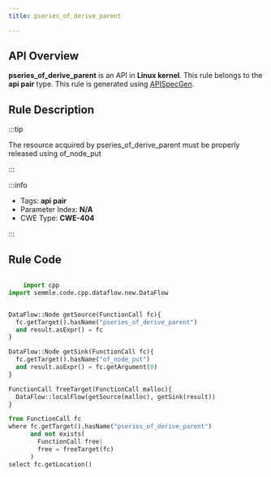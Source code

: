 ```yaml
---
title: pseries_of_derive_parent

---
```



## API Overview
**pseries_of_derive_parent** is an API in **Linux kernel**. This rule belongs to the **api pair** type. This rule is generated using [APISpecGen](../../tools/APISpecGen).
## Rule Description

:::tip

The resource acquired by pseries_of_derive_parent must be properly released using of_node_put

:::

:::info

- Tags: **api pair**
- Parameter Index: **N/A**
- CWE Type: **CWE-404**

:::

## Rule Code
```python

    import cpp
import semmle.code.cpp.dataflow.new.DataFlow


DataFlow::Node getSource(FunctionCall fc){
  fc.getTarget().hasName("pseries_of_derive_parent")
  and result.asExpr() = fc
}

DataFlow::Node getSink(FunctionCall fc){
  fc.getTarget().hasName("of_node_put")
  and result.asExpr() = fc.getArgument(0)
}

FunctionCall freeTarget(FunctionCall malloc){
  DataFlow::localFlow(getSource(malloc), getSink(result))
}

from FunctionCall fc
where fc.getTarget().hasName("pseries_of_derive_parent")
      and not exists(
        FunctionCall free| 
        free = freeTarget(fc)
      )
select fc.getLocation()

    
```